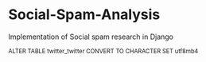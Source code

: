 # Social-Spam-Analysis
Implementation of Social spam research in Django

<sup>ALTER TABLE twitter_twitter CONVERT TO CHARACTER SET utf8mb4</sup>
